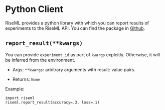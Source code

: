 # Python Client

RiseML provides a python library with which you can report results of experiments to the RiseML API. You can find the package in [Github](https://github.com/riseml/client-python).



## `report_result(**kwargs)`
You can provide `experiment_id` as part of `kwargs` explcitly. Otherwise, it will be inferred from the environment.

- Args: `**kwargs`: arbitrary arguments with result: value pairs.

- Returns: `None`


Example:
```
import riseml
riseml.report_result(accuracy=.3, loss=.1)
```
